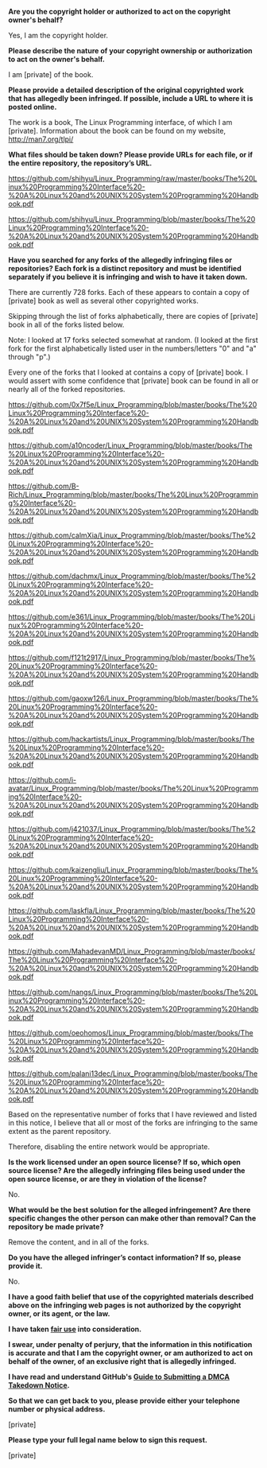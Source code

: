 **Are you the copyright holder or authorized to act on the copyright owner's behalf?**  

Yes, I am the copyright holder.

**Please describe the nature of your copyright ownership or authorization to act on the owner's behalf.**  

I am [private] of the book.

**Please provide a detailed description of the original copyrighted work that has allegedly been infringed. If possible, include a URL to where it is posted online.**  

The work is a book, The Linux Programming interface, of which I am [private]. Information about the book can be found on my website, http://man7.org/tlpi/

**What files should be taken down? Please provide URLs for each file, or if the entire repository, the repository’s URL.**  

https://github.com/shihyu/Linux_Programming/raw/master/books/The%20Linux%20Programming%20Interface%20-%20A%20Linux%20and%20UNIX%20System%20Programming%20Handbook.pdf

https://github.com/shihyu/Linux_Programming/blob/master/books/The%20Linux%20Programming%20Interface%20-%20A%20Linux%20and%20UNIX%20System%20Programming%20Handbook.pdf

**Have you searched for any forks of the allegedly infringing files or repositories? Each fork is a distinct repository and must be identified separately if you believe it is infringing and wish to have it taken down.**  

There are currently 728 forks. Each of these appears to contain a copy of [private] book as well as several other copyrighted works.

Skipping through the list of forks alphabetically, there are copies of [private] book in all of the forks listed below.

Note: I looked at 17 forks selected somewhat at random. (I looked at the first fork for the first alphabetically listed user in the numbers/letters "0" and "a" through "p".)

Every one of the forks that I looked at contains a copy of [private] book. I would assert with some confidence that [private] book can be found in all or nearly all of the forked repositories.

https://github.com/0x7f5e/Linux_Programming/blob/master/books/The%20Linux%20Programming%20Interface%20-%20A%20Linux%20and%20UNIX%20System%20Programming%20Handbook.pdf

https://github.com/a10ncoder/Linux_Programming/blob/master/books/The%20Linux%20Programming%20Interface%20-%20A%20Linux%20and%20UNIX%20System%20Programming%20Handbook.pdf

https://github.com/B-Rich/Linux_Programming/blob/master/books/The%20Linux%20Programming%20Interface%20-%20A%20Linux%20and%20UNIX%20System%20Programming%20Handbook.pdf

https://github.com/calmXia/Linux_Programming/blob/master/books/The%20Linux%20Programming%20Interface%20-%20A%20Linux%20and%20UNIX%20System%20Programming%20Handbook.pdf

https://github.com/dachmx/Linux_Programming/blob/master/books/The%20Linux%20Programming%20Interface%20-%20A%20Linux%20and%20UNIX%20System%20Programming%20Handbook.pdf

https://github.com/e361/Linux_Programming/blob/master/books/The%20Linux%20Programming%20Interface%20-%20A%20Linux%20and%20UNIX%20System%20Programming%20Handbook.pdf

https://github.com/f121t2917/Linux_Programming/blob/master/books/The%20Linux%20Programming%20Interface%20-%20A%20Linux%20and%20UNIX%20System%20Programming%20Handbook.pdf

https://github.com/gaoxw126/Linux_Programming/blob/master/books/The%20Linux%20Programming%20Interface%20-%20A%20Linux%20and%20UNIX%20System%20Programming%20Handbook.pdf

https://github.com/hackartists/Linux_Programming/blob/master/books/The%20Linux%20Programming%20Interface%20-%20A%20Linux%20and%20UNIX%20System%20Programming%20Handbook.pdf

https://github.com/i-avatar/Linux_Programming/blob/master/books/The%20Linux%20Programming%20Interface%20-%20A%20Linux%20and%20UNIX%20System%20Programming%20Handbook.pdf

https://github.com/j421037/Linux_Programming/blob/master/books/The%20Linux%20Programming%20Interface%20-%20A%20Linux%20and%20UNIX%20System%20Programming%20Handbook.pdf

https://github.com/kaizengliu/Linux_Programming/blob/master/books/The%20Linux%20Programming%20Interface%20-%20A%20Linux%20and%20UNIX%20System%20Programming%20Handbook.pdf

https://github.com/laskfla/Linux_Programming/blob/master/books/The%20Linux%20Programming%20Interface%20-%20A%20Linux%20and%20UNIX%20System%20Programming%20Handbook.pdf

https://github.com/MahadevanMD/Linux_Programming/blob/master/books/The%20Linux%20Programming%20Interface%20-%20A%20Linux%20and%20UNIX%20System%20Programming%20Handbook.pdf

https://github.com/nangs/Linux_Programming/blob/master/books/The%20Linux%20Programming%20Interface%20-%20A%20Linux%20and%20UNIX%20System%20Programming%20Handbook.pdf

https://github.com/oeohomos/Linux_Programming/blob/master/books/The%20Linux%20Programming%20Interface%20-%20A%20Linux%20and%20UNIX%20System%20Programming%20Handbook.pdf

https://github.com/palani13dec/Linux_Programming/blob/master/books/The%20Linux%20Programming%20Interface%20-%20A%20Linux%20and%20UNIX%20System%20Programming%20Handbook.pdf

Based on the representative number of forks that I have reviewed and listed in this notice, I believe that all or most of the forks are infringing to the same extent as the parent repository.

Therefore, disabling the entire network would be appropriate.

**Is the work licensed under an open source license? If so, which open source license? Are the allegedly infringing files being used under the open source license, or are they in violation of the license?**  

No.

**What would be the best solution for the alleged infringement? Are there specific changes the other person can make other than removal? Can the repository be made private?**  

Remove the content, and in all of the forks.

**Do you have the alleged infringer’s contact information? If so, please provide it.**  

No.

**I have a good faith belief that use of the copyrighted materials described above on the infringing web pages is not authorized by the copyright owner, or its agent, or the law.**  

**I have taken <a href="https://www.lumendatabase.org/topics/22">fair use</a> into consideration.**  

**I swear, under penalty of perjury, that the information in this notification is accurate and that I am the copyright owner, or am authorized to act on behalf of the owner, of an exclusive right that is allegedly infringed.**  

**I have read and understand GitHub's <a href="https://docs.github.com/articles/guide-to-submitting-a-dmca-takedown-notice/">Guide to Submitting a DMCA Takedown Notice</a>.**  

**So that we can get back to you, please provide either your telephone number or physical address.**  

[private]

**Please type your full legal name below to sign this request.**  

[private]
